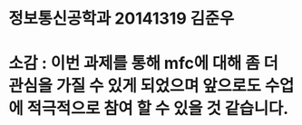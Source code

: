 # 정보통신공학과 20141319 김준우
# 소감 : 이번 과제를 통해 mfc에 대해 좀 더 관심을 가질 수 있게 되었으며 앞으로도 수업에 적극적으로 참여 할 수 있을 것 같습니다.
